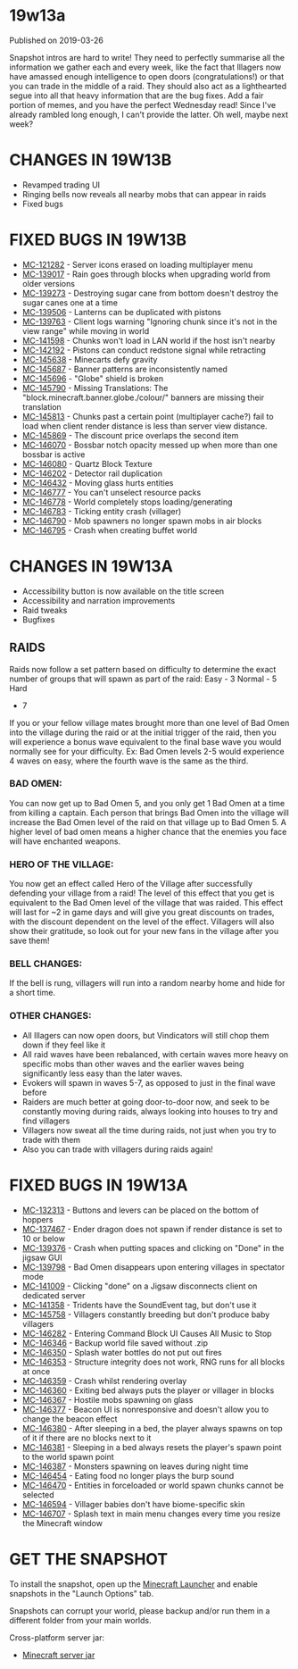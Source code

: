 # 19w13a
Published on 2019-03-26

Snapshot intros are hard to write! They need to perfectly summarise all the
information we gather each and every week, like the fact that Illagers now
have amassed enough intelligence to open doors (congratulations!) or that you
can trade in the middle of a raid. They should also act as a lighthearted
segue into all that heavy information that are the bug fixes. Add a fair
portion of memes, and you have the perfect Wednesday read! Since I've already
rambled long enough, I can't provide the latter. Oh well, maybe next week?

# CHANGES IN 19W13B

  * Revamped trading UI
  * Ringing bells now reveals all nearby mobs that can appear in raids
  * Fixed bugs

# FIXED BUGS IN 19W13B

  * [MC-121282](https://bugs.mojang.com/browse/MC-121282) \- Server icons erased on loading multiplayer menu
  * [MC-139017](https://bugs.mojang.com/browse/MC-139017) \- Rain goes through blocks when upgrading world from older versions
  * [MC-139273](https://bugs.mojang.com/browse/MC-139273) \- Destroying sugar cane from bottom doesn't destroy the sugar canes one at a time
  * [MC-139506](https://bugs.mojang.com/browse/MC-139506) \- Lanterns can be duplicated with pistons
  * [MC-139763](https://bugs.mojang.com/browse/MC-139763) \- Client logs warning "Ignoring chunk since it's not in the view range" while moving in world
  * [MC-141598](https://bugs.mojang.com/browse/MC-141598) \- Chunks won't load in LAN world if the host isn't nearby
  * [MC-142192](https://bugs.mojang.com/browse/MC-142192) \- Pistons can conduct redstone signal while retracting
  * [MC-145638](https://bugs.mojang.com/browse/MC-145638) \- Minecarts defy gravity
  * [MC-145687](https://bugs.mojang.com/browse/MC-145687) \- Banner patterns are inconsistently named
  * [MC-145696](https://bugs.mojang.com/browse/MC-145696) \- "Globe" shield is broken
  * [MC-145790](https://bugs.mojang.com/browse/MC-145790) \- Missing Translations: The "block.minecraft.banner.globe./colour/" banners are missing their translation
  * [MC-145813](https://bugs.mojang.com/browse/MC-145813) \- Chunks past a certain point (multiplayer cache?) fail to load when client render distance is less than server view distance.
  * [MC-145869](https://bugs.mojang.com/browse/MC-145869) \- The discount price overlaps the second item
  * [MC-146070](https://bugs.mojang.com/browse/MC-146070) \- Bossbar notch opacity messed up when more than one bossbar is active
  * [MC-146080](https://bugs.mojang.com/browse/MC-146080) \- Quartz Block Texture
  * [MC-146202](https://bugs.mojang.com/browse/MC-146202) \- Detector rail duplication
  * [MC-146432](https://bugs.mojang.com/browse/MC-146432) \- Moving glass hurts entities
  * [MC-146777](https://bugs.mojang.com/browse/MC-146777) \- You can't unselect resource packs
  * [MC-146778](https://bugs.mojang.com/browse/MC-146778) \- World completely stops loading/generating
  * [MC-146783](https://bugs.mojang.com/browse/MC-146783) \- Ticking entity crash (villager)
  * [MC-146790](https://bugs.mojang.com/browse/MC-146790) \- Mob spawners no longer spawn mobs in air blocks
  * [MC-146795](https://bugs.mojang.com/browse/MC-146795) \- Crash when creating buffet world

# CHANGES IN 19W13A

  * Accessibility button is now available on the title screen
  * Accessibility and narration improvements
  * Raid tweaks
  * Bugfixes

## RAIDS

Raids now follow a set pattern based on difficulty to determine the exact
number of groups that will spawn as part of the raid: Easy - 3 Normal - 5 Hard
- 7

If you or your fellow village mates brought more than one level of Bad Omen
into the village during the raid or at the initial trigger of the raid, then
you will experience a bonus wave equivalent to the final base wave you would
normally see for your difficulty. Ex: Bad Omen levels 2-5 would experience 4
waves on easy, where the fourth wave is the same as the third.

### BAD OMEN:

You can now get up to Bad Omen 5, and you only get 1 Bad Omen at a time from
killing a captain. Each person that brings Bad Omen into the village will
increase the Bad Omen level of the raid on that village up to Bad Omen 5. A
higher level of bad omen means a higher chance that the enemies you face will
have enchanted weapons.

### HERO OF THE VILLAGE:

You now get an effect called Hero of the Village after successfully defending
your village from a raid! The level of this effect that you get is equivalent
to the Bad Omen level of the village that was raided. This effect will last
for ~2 in game days and will give you great discounts on trades, with the
discount dependent on the level of the effect. Villagers will also show their
gratitude, so look out for your new fans in the village after you save them!

### BELL CHANGES:

If the bell is rung, villagers will run into a random nearby home and hide for
a short time.

### OTHER CHANGES:

  * All Illagers can now open doors, but Vindicators will still chop them down if they feel like it
  * All raid waves have been rebalanced, with certain waves more heavy on specific mobs than other waves and the earlier waves being significantly less easy than the later waves.
  * Evokers will spawn in waves 5-7, as opposed to just in the final wave before
  * Raiders are much better at going door-to-door now, and seek to be constantly moving during raids, always looking into houses to try and find villagers
  * Villagers now sweat all the time during raids, not just when you try to trade with them
  * Also you can trade with villagers during raids again!

# FIXED BUGS IN 19W13A

  * [MC-132313](https://bugs.mojang.com/browse/MC-132313) \- Buttons and levers can be placed on the bottom of hoppers
  * [MC-137467](https://bugs.mojang.com/browse/MC-137467) \- Ender dragon does not spawn if render distance is set to 10 or below
  * [MC-139376](https://bugs.mojang.com/browse/MC-139376) \- Crash when putting spaces and clicking on "Done" in the jigsaw GUI
  * [MC-139798](https://bugs.mojang.com/browse/MC-139798) \- Bad Omen disappears upon entering villages in spectator mode
  * [MC-141009](https://bugs.mojang.com/browse/MC-141009) \- Clicking "done" on a Jigsaw disconnects client on dedicated server
  * [MC-141358](https://bugs.mojang.com/browse/MC-141358) \- Tridents have the SoundEvent tag, but don't use it
  * [MC-145758](https://bugs.mojang.com/browse/MC-145758) \- Villagers constantly breeding but don't produce baby villagers
  * [MC-146282](https://bugs.mojang.com/browse/MC-146282) \- Entering Command Block UI Causes All Music to Stop
  * [MC-146346](https://bugs.mojang.com/browse/MC-146346) \- Backup world file saved without .zip
  * [MC-146350](https://bugs.mojang.com/browse/MC-146350) \- Splash water bottles do not put out fires
  * [MC-146353](https://bugs.mojang.com/browse/MC-146353) \- Structure integrity does not work, RNG runs for all blocks at once
  * [MC-146359](https://bugs.mojang.com/browse/MC-146359) \- Crash whilst rendering overlay
  * [MC-146360](https://bugs.mojang.com/browse/MC-146360) \- Exiting bed always puts the player or villager in blocks
  * [MC-146367](https://bugs.mojang.com/browse/MC-146367) \- Hostile mobs spawning on glass
  * [MC-146377](https://bugs.mojang.com/browse/MC-146377) \- Beacon UI is nonresponsive and doesn't allow you to change the beacon effect
  * [MC-146380](https://bugs.mojang.com/browse/MC-146380) \- After sleeping in a bed, the player always spawns on top of it if there are no blocks next to it
  * [MC-146381](https://bugs.mojang.com/browse/MC-146381) \- Sleeping in a bed always resets the player's spawn point to the world spawn point
  * [MC-146387](https://bugs.mojang.com/browse/MC-146387) \- Monsters spawning on leaves during night time
  * [MC-146454](https://bugs.mojang.com/browse/MC-146454) \- Eating food no longer plays the burp sound
  * [MC-146470](https://bugs.mojang.com/browse/MC-146470) \- Entities in forceloaded or world spawn chunks cannot be selected
  * [MC-146594](https://bugs.mojang.com/browse/MC-146594) \- Villager babies don't have biome-specific skin
  * [MC-146707](https://bugs.mojang.com/browse/MC-146707) \- Splash text in main menu changes every time you resize the Minecraft window

# GET THE SNAPSHOT

To install the snapshot, open up the [Minecraft
Launcher](https://minecraft.net/download) and enable snapshots in the "Launch
Options" tab.

Snapshots can corrupt your world, please backup and/or run them in a different
folder from your main worlds.

Cross-platform server jar:

  * [Minecraft server jar](https://launcher.mojang.com/v1/objects/aa9be93b2a89a724d9a87e4ca0fb4e1fffbcdf13/server.jar)



